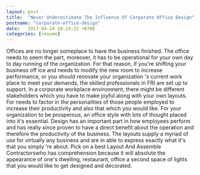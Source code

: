 ```yaml
---
layout: post
title:  "Never Underestimate The Influence Of Corporate Office Design"
postname: "corporate-office-design"
date:   2017-04-24 10:24:22 +0700
categories: [resume]
---
```

Offices are no longer someplace to have the business finished. The office needs to seem the part, moreover, it has to be operational for your own day to day running of the organization. For that reason, if you're shifting your business off ice and needs to modify the new room to increase performance, or you should renovate your organization 's current work place to meet your demands, the skilled professionals in FRI are set up to support. In a corporate workplace environment, there might be different stakeholders which you have to make joyful along with your own layouts. For needs to factor in the personalities of those people employed to increase their productivity and also that which you would like. For your organization to be prosperous, an office style with lots of thought placed into it's essential. Design has an important part in how employees perform and has really since proven to have a direct benefit about the operation and therefore the productivity of the business. The layouts supply a myriad of use for virtually any business and are in able to express exactly what it's that you simply 're about. Pick on a best Layout And Assemble Contractorswho has comprehension because it will absolute the appearance of one's dwelling, restaurant, office a second space of lights that you would like to get designed and decorated.
